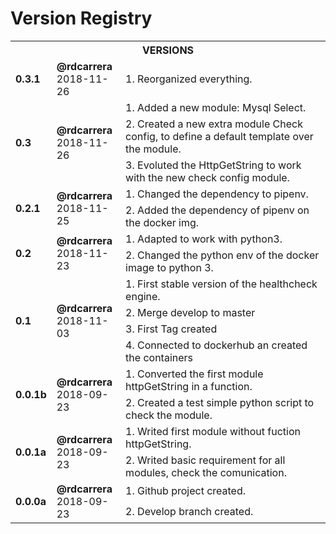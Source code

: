 # Version Registry

<table>
        <tr>
            <th colspan=3><b>VERSIONS</b></th>
        </tr>
        <tr>
          <td rowspan=1><b>0.3.1</b></td>
          <td rowspan=1><b>@rdcarrera</b><br>2018-11-26</td>
          <td>1. Reorganized everything.</td>
        </tr>
        <tr>
          <td rowspan=3><b>0.3</b></td>
          <td rowspan=3><b>@rdcarrera</b><br>2018-11-26</td>
          <td>1. Added a new module: Mysql Select.</td>
          <tr>
            <td>2. Created a new extra module Check config, to define a default template over the module.</td>
          </tr>
          <tr>
            <td>3. Evoluted the HttpGetString to work with the new check config module.</td>
          </tr>
        </tr>
        <tr>
          <td rowspan=2><b>0.2.1</b></td>
          <td rowspan=2><b>@rdcarrera</b><br>2018-11-25</td>
          <td>1. Changed the dependency to pipenv.</td>
          <tr>
            <td>2. Added the dependency of pipenv on the docker img.</td>
          </tr>
        </tr>
        <tr>
          <td rowspan=2><b>0.2</b></td>
          <td rowspan=2><b>@rdcarrera</b><br>2018-11-23</td>
          <td>1. Adapted to work with python3.</td>
          <tr>
            <td>2. Changed the python env of the docker image to python 3.</td>
          </tr>
        </tr>
        <tr>
          <td rowspan=4><b>0.1</b></td>
          <td rowspan=4><b>@rdcarrera</b><br>2018-11-03</td>
          <td>1. First stable version of the healthcheck engine.</td>
          <tr>
            <td>2. Merge develop to master</td>
          </tr>
          <tr>
            <td>3. First Tag created</td>
          </tr>
          <tr>
            <td>4. Connected to dockerhub an created the containers</td>
          </tr>
        </tr>
        <tr>
          <td rowspan=2><b>0.0.1b</b></td>
          <td rowspan=2><b>@rdcarrera</b><br>2018-09-23</td>
          <td>1. Converted the first module httpGetString in a function.</td>
          <tr>
            <td>2. Created a test simple python script to check the module.</td>
          </tr>
        </tr>
        <tr>
          <td rowspan=2><b>0.0.1a</b></td>
          <td rowspan=2><b>@rdcarrera</b><br>2018-09-23</td>
          <td>1. Writed first module without fuction httpGetString.</td>
          <tr>
            <td>2. Writed basic requirement for all modules, check the comunication.</td>
          </tr>
        </tr>
        <tr>
          <td rowspan=2><b>0.0.0a</b></td>
          <td rowspan=2><b>@rdcarrera</b><br>2018-09-23</td>
          <td>1. Github project created.</td>
          <tr>
            <td>2. Develop branch created.</td>
          </tr>
        </tr>
</table>
